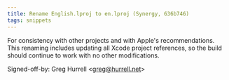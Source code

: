 ```yaml
---
title: Rename English.lproj to en.lproj (Synergy, 636b746)
tags: snippets
---
```


For consistency with other projects and with Apple's recommendations. This renaming includes updating all Xcode project references, so the build should continue to work with no other modifications.

Signed-off-by: Greg Hurrell &lt;greg@hurrell.net&gt;
